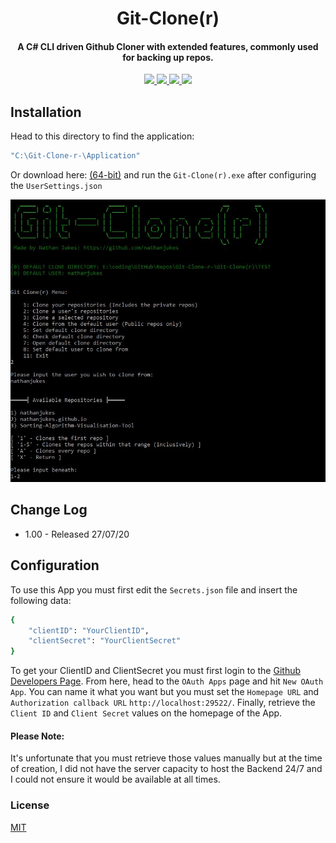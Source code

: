 <h1 align="center">
  Git-Clone(r)
</h1>

<h4 align="center">A C# CLI driven Github Cloner with extended features, commonly used for backing up repos.
</h4>

<p align="center">
  <a href="https://scrutinizer-ci.com/g/pH7Software/pH7-Social-Dating-CMS/build-status/master">
      <img src="https://scrutinizer-ci.com/g/pH7Software/pH7-Social-Dating-CMS/badges/build.png?b=master">
  </a>
  <a href="https://img.shields.io/badge/version-v1.0-blue">
    <img src="https://img.shields.io/badge/version-v1.0-blue">
  </a>
  <a href="https://github.com/nathanjukes/Git-Clone-r-/blob/master/LICENSE.md">
    <img src="https://img.shields.io/github/license/Naereen/StrapDown.js.svg">
  </a>
  <a href="https://twitter.com/intent/tweet?url=https%3A%2F%2Fgithub.com%2Fnathanjukes%2FGit-Clone-r-&text=Check%20out%20this%20Github%20Clone%20Tool%20on%20Github:">
    <img src="https://img.shields.io/twitter/url/http/shields.io.svg?style=social">
  </a>
</p>

## Installation
Head to this directory to find the application: 
```bash
"C:\Git-Clone-r-\Application" 
```
Or download here:
[(64-bit)](https://github.com/nathanjukes/Git-Clone-r-/raw/master/Git-Clone(r)/Git-Clone(r)/bin/Release/Application.zip) and run the `Git-Clone(r).exe` after configuring the `UserSettings.json`

![Homescreen Image](https://github.com/nathanjukes/Git-Clone-r-/blob/master/Assets/Homescreen.JPG)

## Change Log

- 1.00 - Released 27/07/20


## Configuration
To use this App you must first edit the `Secrets.json` file and insert the following data:
```bash
{
    "clientID": "YourClientID",
    "clientSecret": "YourClientSecret"
}   
```
To get your ClientID and ClientSecret you must first login to the [Github Developers Page](https://github.com/settings/developers). From here, head to the `OAuth Apps` page and hit `New OAuth App`. You can name it what you want but you must set the `Homepage URL` and `Authorization callback URL` `http://localhost:29522/`. Finally, retrieve the `Client ID` and `Client Secret` values on the homepage of the App.

#### Please Note:
It's unfortunate that you must retrieve those values manually but at the time of creation, I did not have the server capacity to host the Backend 24/7 and I could not ensure it would be available at all times.


### License
[MIT](https://github.com/nathanjukes/Git-Clone-r-/blob/master/LICENSE.md)
